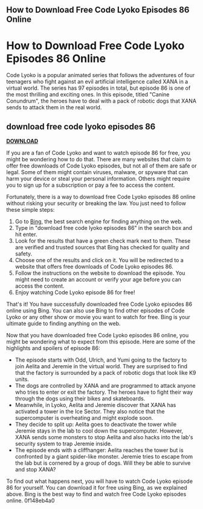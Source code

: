 ## How to Download Free Code Lyoko Episodes 86 Online

  
# How to Download Free Code Lyoko Episodes 86 Online
 
Code Lyoko is a popular animated series that follows the adventures of four teenagers who fight against an evil artificial intelligence called XANA in a virtual world. The series has 97 episodes in total, but episode 86 is one of the most thrilling and exciting ones. In this episode, titled "Canine Conundrum", the heroes have to deal with a pack of robotic dogs that XANA sends to attack them in the real world.
 
## download free code lyoko episodes 86


[**DOWNLOAD**](https://www.google.com/url?q=https%3A%2F%2Furlca.com%2F2tLnTv&sa=D&sntz=1&usg=AOvVaw0b2RPTmSOJ8yAgzmTWXuol)

 
If you are a fan of Code Lyoko and want to watch episode 86 for free, you might be wondering how to do that. There are many websites that claim to offer free downloads of Code Lyoko episodes, but not all of them are safe or legal. Some of them might contain viruses, malware, or spyware that can harm your device or steal your personal information. Others might require you to sign up for a subscription or pay a fee to access the content.
 
Fortunately, there is a way to download free Code Lyoko episodes 86 online without risking your security or breaking the law. You just need to follow these simple steps:
 
1. Go to [Bing](https://www.bing.com), the best search engine for finding anything on the web.
2. Type in "download free code lyoko episodes 86" in the search box and hit enter.
3. Look for the results that have a green check mark next to them. These are verified and trusted sources that Bing has checked for quality and safety.
4. Choose one of the results and click on it. You will be redirected to a website that offers free downloads of Code Lyoko episodes 86.
5. Follow the instructions on the website to download the episode. You might need to create an account or verify your age before you can access the content.
6. Enjoy watching Code Lyoko episode 86 for free!

That's it! You have successfully downloaded free Code Lyoko episodes 86 online using Bing. You can also use Bing to find other episodes of Code Lyoko or any other show or movie you want to watch for free. Bing is your ultimate guide to finding anything on the web.
  
Now that you have downloaded free Code Lyoko episodes 86 online, you might be wondering what to expect from this episode. Here are some of the highlights and spoilers of episode 86:

- The episode starts with Odd, Ulrich, and Yumi going to the factory to join Aelita and Jeremie in the virtual world. They are surprised to find that the factory is surrounded by a pack of robotic dogs that look like K9 units.
- The dogs are controlled by XANA and are programmed to attack anyone who tries to enter or exit the factory. The heroes have to fight their way through the dogs using their bikes and skateboards.
- Meanwhile, in Lyoko, Aelita and Jeremie discover that XANA has activated a tower in the Ice Sector. They also notice that the supercomputer is overheating and might explode soon.
- They decide to split up: Aelita goes to deactivate the tower while Jeremie stays in the lab to cool down the supercomputer. However, XANA sends some monsters to stop Aelita and also hacks into the lab's security system to trap Jeremie inside.
- The episode ends with a cliffhanger: Aelita reaches the tower but is confronted by a giant spider-like monster. Jeremie tries to escape from the lab but is cornered by a group of dogs. Will they be able to survive and stop XANA?

To find out what happens next, you will have to watch Code Lyoko episode 86 for yourself. You can download it for free using Bing, as we explained above. Bing is the best way to find and watch free Code Lyoko episodes online.
 0f148eb4a0
